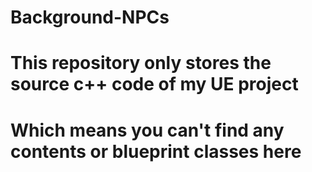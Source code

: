 # Background-NPCs

# This repository only stores the source c++ code of my UE project
# Which means you can't find any contents or blueprint classes here
